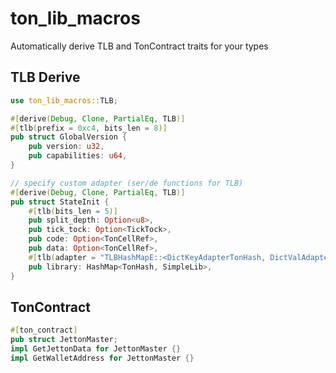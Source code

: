 # ton_lib_macros

Automatically derive TLB and TonContract traits for your types

## TLB Derive

```rust
use ton_lib_macros::TLB;

#[derive(Debug, Clone, PartialEq, TLB)]
#[tlb(prefix = 0xc4, bits_len = 8)]
pub struct GlobalVersion {
    pub version: u32,
    pub capabilities: u64,
}

// specify custom adapter (ser/de functions for TLB)
#[derive(Debug, Clone, PartialEq, TLB)]
pub struct StateInit {
    #[tlb(bits_len = 5)]
    pub split_depth: Option<u8>,
    pub tick_tock: Option<TickTock>,
    pub code: Option<TonCellRef>,
    pub data: Option<TonCellRef>,
    #[tlb(adapter = "TLBHashMapE::<DictKeyAdapterTonHash, DictValAdapterTLB, _, _>::new(256)")]
    pub library: HashMap<TonHash, SimpleLib>,
}
```

## TonContract

```rust
#[ton_contract]
pub struct JettonMaster;
impl GetJettonData for JettonMaster {}
impl GetWalletAddress for JettonMaster {}
```
<!-- Auto-update: 2025-10-16T08:49:53.555562 -->
